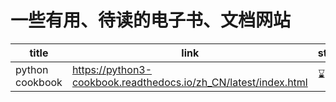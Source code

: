 # 一些有用、待读的电子书、文档网站

title            | link              | status
-----------------|-------------------|-------
python cookbook  | https://python3-cookbook.readthedocs.io/zh_CN/latest/index.html | ⌛️
